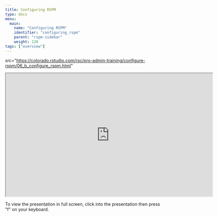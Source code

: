 ```yaml
---
title: Configuring RSPM
type: docs
menu:
  main:
    name: "Configuring RSPM"
    identifier: "configuring_rspm"
    parent: "rspm-sidebar"
    weight: 120
tags: ["overview"]
---
```


 src="https://colorado.rstudio.com/rsc/pro-admin-training/configure-rspm/06_b_configure_rspm.html"

<iframe src="https://colorado.rstudio.com/rsc/pro-admin-training/configure-rspm/06_b_configure_rspm.html" width="672" height="400px">
</iframe>


To view the presentation in full screen, click into the presentation then press "f" on your keyboard.

